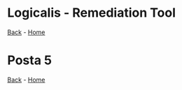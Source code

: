# Logicalis - Remediation Tool

[Back](P4.md) - [Home](../README.md)

# Posta 5

[Back](P4.md) - [Home](../README.md)
